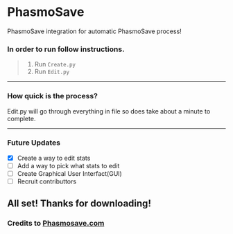 # PhasmoSave
PhasmoSave integration for automatic PhasmoSave process!

### In order to run follow instructions.

> 1. Run  `Create.py`
> 2. Run  `Edit.py`
------
### How quick is the process? 
Edit.py will go through everything in file so does take about a minute to complete.

-----

### Future Updates
- [x] Create a way to edit stats
- [ ] Add a way to pick what stats to edit
- [ ] Create Graphical User Interfact(GUI)
- [ ] Recruit contributtors

## All set! Thanks for downloading!
### Credits to [Phasmosave.com](https://www.phasmosave.com)
